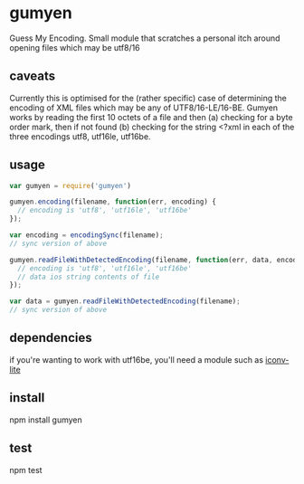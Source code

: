 # gumyen
Guess My Encoding. Small module that scratches a personal itch around opening files which may be utf8/16

## caveats
Currently this is optimised for the (rather specific) case of determining the encoding of XML files which may be any of UTF8/16-LE/16-BE. Gumyen works by reading the first 10 octets of a file and then (a) checking for a byte order mark, then if not found (b) checking for the string <?xml in each of the three encodings utf8, utf16le, utf16be.

## usage

```javascript
var gumyen = require('gumyen')

gumyen.encoding(filename, function(err, encoding) {
  // encoding is 'utf8', 'utf16le', 'utf16be'
});

var encoding = encodingSync(filename);
// sync version of above

gumyen.readFileWithDetectedEncoding(filename, function(err, data, encoding) {
  // encoding is 'utf8', 'utf16le', 'utf16be'
  // data ios string contents of file
});

var data = gumyen.readFileWithDetectedEncoding(filename);
// sync version of above
```

## dependencies
if you're wanting to work with utf16be, you'll need a module such as [iconv-lite](https://github.com/ashtuchkin/iconv-lite "iconv-lite")

## install
npm install gumyen

## test
npm test
